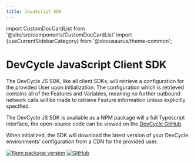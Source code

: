 ```yaml
---
title: JavaScript SDK
---
```

import CustomDocCardList from '@site/src/components/CustomDocCardList'
import {useCurrentSidebarCategory} from '@docusaurus/theme-common';

# DevCycle JavaScript Client SDK

The DevCycle JS SDK, like all client SDKs, will retrieve a configuration for the provided User upon initialization. 
The configuration which is retrieved contains all of the Features and Variables, meaning no further outbound network 
calls will be made to retrieve Feature information unless explicitly specified. 

<CustomDocCardList items={useCurrentSidebarCategory().items} columnWidth={4} />

The DevCycle JS SDK is available as a NPM package will a full Typescript interface, 
the open-source code can be viewed on the [DevCycle GitHub](https://github.com/DevCycleHQ/js-sdks/tree/main/sdk/js).

When initialized, the SDK will download the latest version of your DevCycle environments’ configuration from a CDN for the provided user.

[![Npm package version](https://badgen.net/npm/v/@devcycle/js-client-sdk)](https://www.npmjs.com/package/@devcycle/js-client-sdk)
[![GitHub](https://img.shields.io/github/stars/devcyclehq/js-sdks.svg?style=social&label=Star&maxAge=2592000)](https://github.com/devcyclehq/js-sdks)
